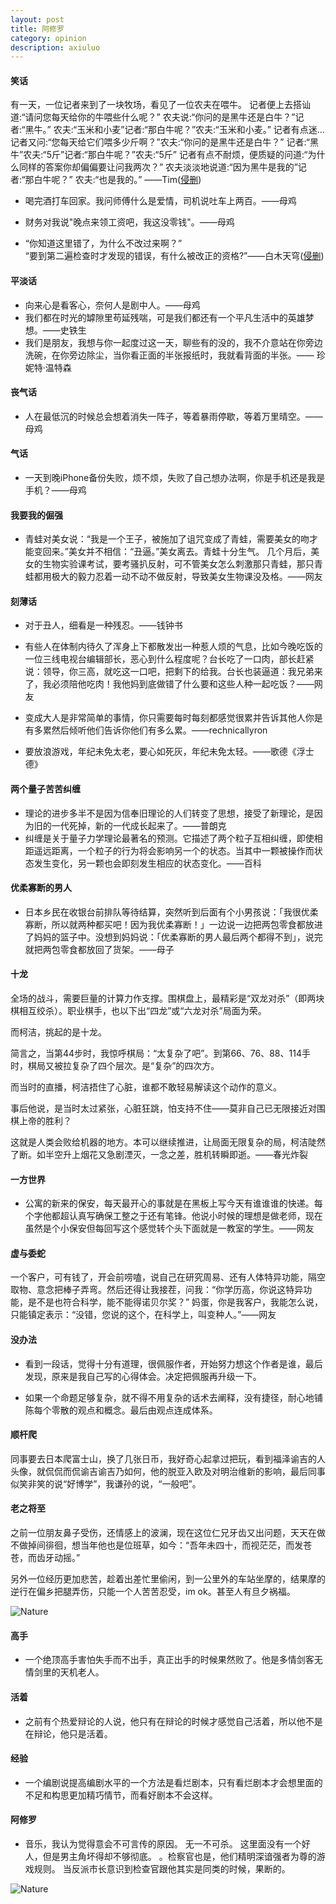 ```yaml
---
layout: post
title: 阿修罗
category: opinion
description: axiuluo
---
```




#### 笑话

有一天，一位记者来到了一块牧场，看见了一位农夫在喂牛。
记者便上去搭讪道:“请问您每天给你的牛喂些什么呢？”
农夫说:“你问的是黑牛还是白牛？”记者:“黑牛。”
农夫:“玉米和小麦”记者:“那白牛呢？”农夫:“玉米和小麦。”
记者有点迷...
记者又问:“您每天给它们喂多少斤啊？”农夫:“你问的是黑牛还是白牛？”
记者:“黑牛”农夫:“5斤”记者:“那白牛呢？”农夫:“5斤”
记者有点不耐烦，便质疑的问道:“为什么同样的答案你却偏偏要让问我两次？”
农夫淡淡地说道:“因为黑牛是我的”记者:“那白牛呢？”
农夫:“也是我的。”
——Tim([侵删][1])

* 喝完酒打车回家。我问师傅什么是爱情，司机说吐车上两百。——母鸡

* 财务对我说"晚点来领工资吧，我这没零钱"。——母鸡

* “你知道这里错了，为什么不改过来啊？”<br>“要到第二遍检查时才发现的错误，有什么被改正的资格?”——白木天穹([侵删][2])


#### 平淡话

*  向来心是看客心，奈何人是剧中人。——母鸡
*  我们都在时光的罅隙里苟延残喘，可是我们都还有一个平凡生活中的英雄梦想。——史铁生
*  我们是朋友，我想与你一起度过这一天，聊些有的没的，我不介意站在你旁边洗碗，在你旁边除尘，当你看正面的半张报纸时，我就看背面的半张。—— 珍妮特·温特森

#### 丧气话

*  人在最低沉的时候总会想着消失一阵子，等着暴雨停歇，等着万里晴空。——母鸡

#### 气话

*  一天到晚iPhone备份失败，烦不烦，失败了自己想办法啊，你是手机还是我是手机？——母鸡

#### 我要我的倔强

*  青蛙对美女说：“我是一个王子，被施加了诅咒变成了青蛙，需要美女的吻才能变回来。”美女并不相信：“丑逼。”美女离去。青蛙十分生气。
几个月后，美女的生物实验课考试，要考骚扒反射，可不管美女怎么刺激那只青蛙，那只青蛙都用极大的毅力忍着一动不动不做反射，导致美女生物课没及格。——网友

#### 刻薄话

*  对于丑人，细看是一种残忍。——钱钟书

*  有些人在体制内待久了浑身上下都散发出一种惹人烦的气息，比如今晚吃饭的一位三线电视台编辑部长，恶心到什么程度呢？台长吃了一口肉，部长赶紧说：领导，你三高，就吃这一口吧，把剩下的给我。台长也装逼道：我兄弟来了，我必须陪他吃肉！我他妈到底做错了什么要和这些人种一起吃饭？——网友

*  变成大人是非常简单的事情，你只需要每时每刻都感觉很累并告诉其他人你是有多累然后倾听他们告诉你他们有多么累。——rechnicallyron

*  要放浪游戏，年纪未免太老，要心如死灰，年纪未免太轻。——歌德《浮士德》

#### 两个量子苦苦纠缠

*  理论的进步多半不是因为信奉旧理论的人们转变了思想，接受了新理论，是因为旧的一代死掉，新的一代成长起来了。——普朗克
*  纠缠是关于量子力学理论最著名的预测。它描述了两个粒子互相纠缠，即使相距遥远距离，一个粒子的行为将会影响另一个的状态。当其中一颗被操作而状态发生变化，另一颗也会即刻发生相应的状态变化。——百科


#### 优柔寡断的男人

*  日本乡民在收银台前排队等待结算，突然听到后面有个小男孩说：「我很优柔寡断，所以就两种都买吧！因为我优柔寡断！」一边说一边把两包零食都放进了妈妈的篮子中。没想到妈妈说：「优柔寡断的男人最后两个都得不到」，说完就把两包零食都放回了货架。——母子


#### 十龙

全场的战斗，需要巨量的计算力作支撑。围棋盘上，最精彩是“双龙对杀”（即两块棋相互绞杀）。职业棋手，也以下出“四龙”或“六龙对杀”局面为荣。

而柯洁，挑起的是十龙。

简言之，当第44步时，我惊呼棋局：“太复杂了吧”。到第66、76、88、114手时，棋局又被拉复杂了四个层次。是“复杂”的四次方。

而当时的直播，柯洁捂住了心脏，谁都不敢轻易解读这个动作的意义。

事后他说，是当时太过紧张，心脏狂跳，怕支持不住——莫非自己已无限接近对围棋上帝的胜利？

这就是人类会败给机器的地方。本可以继续推进，让局面无限复杂的局，柯洁陡然了断。如半空升上烟花又急剧湮灭，一念之差，胜机转瞬即逝。——春光炸裂

#### 一方世界

* 公寓的新来的保安，每天最开心的事就是在黑板上写今天有谁谁谁的快递。每个字他都超认真写确保工整之于还有笔锋。他说小时候的理想是做老师，现在虽然是个小保安但每回写这个感觉转个头下面就是一教室的学生。——网友

#### 虚与委蛇

一个客户，可有钱了，开会前唠嗑，说自己在研究周易、还有人体特异功能，隔空取物、意念把棒子弄弯。然后还得让我接茬，问我：“你学历高，你说这特异功能，是不是也符合科学，能不能得诺贝尔奖？” 妈蛋，你是我客户，我能怎么说，只能镇定表示：“没错，您说的这个，在科学上，叫变种人。”——网友

#### 没办法

* 看到一段话，觉得十分有道理，很佩服作者，开始努力想这个作者是谁，最后发现，原来是我自己写的心得体会。决定把佩服再升级一下。

* 如果一个命题足够复杂，就不得不用复杂的话术去阐释，没有捷径，耐心地铺陈每个零散的观点和概念。最后由观点连成体系。

#### 顺杆爬

同事要去日本爬富士山，换了几张日币，我好奇心起拿过把玩，看到福泽谕吉的人头像，就侃侃而侃谕吉谕吉乃如何，他的脱亚入欧及对明治维新的影响，最后同事似笑非笑的说“好博学”，我谦孙的说，“一般吧”。

#### 老之将至

之前一位朋友鼻子受伤，还情感上的波澜，现在这位仁兄牙齿又出问题，天天在做不做掉间徘徊，想当年他也是位班草，如今：“吾年未四十，而视茫茫，而发苍苍，而齿牙动摇。”

另外一位经历更加悲苦，趁着出差忙里偷闲，到一公里外的车站坐摩的，结果摩的逆行在偏乡把腿弄伤，只能一个人苦苦忍受，im ok。甚至人有旦夕祸福。

<div id="transform1">
<div class="inner">
<img src="/images/mengqin.jpg" alt="Nature">
</div>
</div>

#### 高手

* 一个绝顶高手害怕失手而不出手，真正出手的时候果然败了。他是多情剑客无情剑里的天机老人。

#### 活着

* 之前有个热爱辩论的人说，他只有在辩论的时候才感觉自己活着，所以他不是在辩论，他只是活着。

#### 经验

* 一个编剧说提高编剧水平的一个方法是看烂剧本，只有看烂剧本才会想里面的不足和构思更加精巧情节，而看好剧本不会这样。

#### 阿修罗

* 音乐，我认为觉得意会不可言传的原因。
无一不可杀。
这里面没有一个好人，但是男主角坏得却不够彻底。
。检察官也是，他们精明深谙强者为尊的游戏规则。
当反派市长意识到检查官跟他其实是同类的时候，果断的。

<div id="transform1">
<div class="inner">
<img src="/images/laugh.jpg" alt="Nature">
</div>
</div>


[1]:   https://www.zhihu.com/question/35146879/answer/185230868
[2]:   https://www.zhihu.com/question/62094274/answer/195260037


